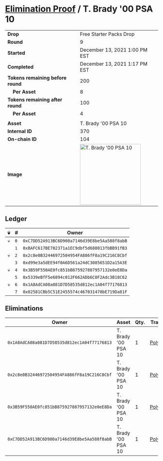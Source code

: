 # [Elimination Proof](./readme.md) / T. Brady &#039;00 PSA 10

|||
|---|---|
| **Drop** | Free Starter Packs Drop |
| **Round** | 9 |
| **Started** | December 13, 2021 1:00 PM EST |
| **Completed** | December 13, 2021 1:17 PM EST |
| **Tokens remaining before round** | 200 |
| **&nbsp;&nbsp;&nbsp;&nbsp;Per Asset** | 8 |
| **Tokens remaining after round** | 100 |
| **&nbsp;&nbsp;&nbsp;&nbsp;Per Asset** | 4 |
| | |
| **Asset** | T. Brady &#039;00 PSA 10 |
| **Internal ID** | 370 |
| **On-chain ID** | 104 |
| **Image** | <img src="https://tcdn.blokpax.com/95048cbb-7e68-4723-8306-29b22881cd3c/22a58c529846994abc39abcb5179a9b9e86a8ad1bc38ba41333f1457c31920f6.jpg" height="200" alt="T. Brady &#039;00 PSA 10" /> |

## Ledger

| 💀 | # | Owner |
| --- | --- | --- |
| 💀 | `0` | `0xC7DD52A913BC6D900a7146d39E8be5Aa588f8abB` |
|  | `1` | `0xBAFC617BE702371a1EC9dbf5d688013fbBB91fB3` |
| 💀 | `2` | `0x2c8e0B32446972504954FA886fF8a19C216C8Cbf` |
|  | `3` | `0xd99e3a5dEE94f0A6D561a24dC3085651D2a15A3E` |
| 💀 | `4` | `0x3B59F550AE0fc851bB875927887957132e0eE8Da` |
|  | `5` | `0x5339eBfF5e6894c012F662ADb6C0F2Adc3B18C62` |
| 💀 | `6` | `0x1A8AdCA08a081D7D58535d812ec1A04f77176813` |
|  | `7` | `0x02581CBb5C51E2455574c467031478bE719Da81F` |


## Eliminations

| Owner | Asset | Qty. | Transaction |
| --- | --- | --- | --- |
| `0x1A8AdCA08a081D7D58535d812ec1A04f77176813` | T. Brady '00 PSA 10 | 1 | [Polygonscan](https://polygonscan.com/tx/0xcfd3a3b261eba8f20f8f9c9fd6804a6a7d97a76bf46be4a6ceb2342025074cfa) |
| `0x2c8e0B32446972504954FA886fF8a19C216C8Cbf` | T. Brady '00 PSA 10 | 1 | [Polygonscan](https://polygonscan.com/tx/0x261d69f235d3f11776bda3018a9c646ef2caf7c7343ef5d80bd1b714d2960c2b) |
| `0x3B59F550AE0fc851bB875927887957132e0eE8Da` | T. Brady '00 PSA 10 | 1 | [Polygonscan](https://polygonscan.com/tx/0x3f5a25bf677b203fbae1bf14fe467df26577d16555bc00487cee37f84b989431) |
| `0xC7DD52A913BC6D900a7146d39E8be5Aa588f8abB` | T. Brady '00 PSA 10 | 1 | [Polygonscan](https://polygonscan.com/tx/0x491c11b98f297e8901cbfa7f0d795f4495d85fb5c6fcdc3749da187981965adc) |
